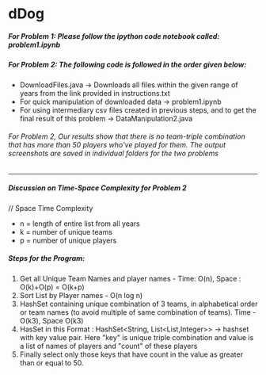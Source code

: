 # dDog
##### For Problem 1: Please follow the ipython code notebook called: problem1.ipynb 
##### For Problem 2: The following code is followed in the order given below: 
-   DownloadFiles.java -> Downloads all files within the given range of years from the link provided in instructions.txt 
-   For quick manipulation of downloaded data -> problem1.ipynb 
-   For using intermediary csv files created in previous steps, and to get the final result of this problem -> DataManipulation2.java
###### For Problem 2, Our results show that there is no team-triple combination that has more than 50 players who've played for them. The output screenshots are saved in individual folders for the two problems
-----------------
##### Discussion on Time-Space Complexity for Problem 2

// Space Time Complexity
 - n = length of entire list from all years
 - k = number of unique teams
 - p = number of unique players
 #####  Steps for the Program: 
 1. Get all Unique Team Names	and player names - Time: O(n), Space : O(k)+O(p) = O(k+p)
 2. Sort List by Player names - O(n log n)
 3. HashSet containing unique combination of 3 teams, in alphabetical order or team names (to avoid multiple of same combination of teams). Time - O(k3), Space O(k3)
 4. HasSet in this Format : HashSet<String, List<List<String>,Integer>> -> hashset with key value pair. Here "key" is unique triple combination and value is a list of names of players and "count" of these players
 5. Finally select only those keys that have count in the value as greater than or equal to 50.
